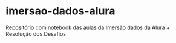 # imersao-dados-alura
Repositório com notebook das aulas da Imersão dados da Alura + Resolução dos Desafios
